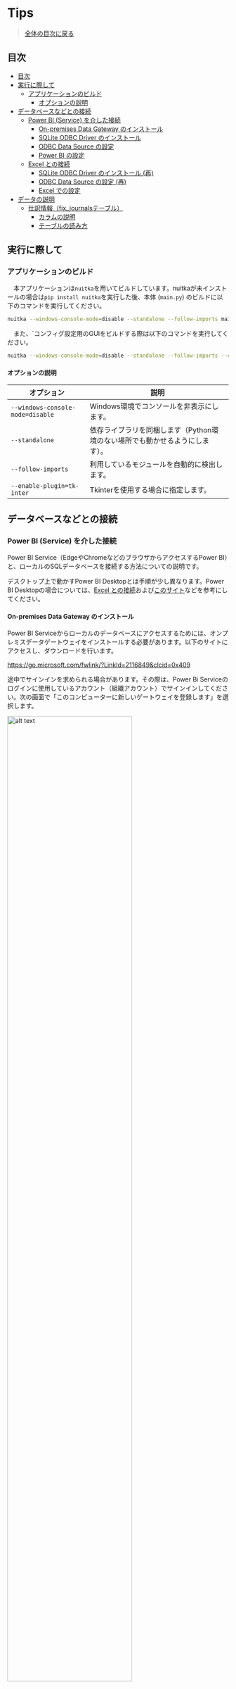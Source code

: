 # Tips

> [全体の目次に戻る](../README.md)

## 目次

- [目次](#目次)
- [実行に際して](#実行に際して)
  - [アプリケーションのビルド](#アプリケーションのビルド)
    - [オプションの説明](#オプションの説明)
- [データベースなどとの接続](#データベースなどとの接続)
  - [Power BI (Service) を介した接続](#power-bi-service-を介した接続)
    - [On-premises Data Gateway のインストール](#on-premises-data-gateway-のインストール)
    - [SQLite ODBC Driver のインストール](#sqlite-odbc-driver-のインストール)
    - [ODBC Data Source の設定](#odbc-data-source-の設定)
    - [Power BI の設定](#power-bi-の設定)
  - [Excel との接続](#excel-との接続)
    - [SQLite ODBC Driver のインストール (再)](#sqlite-odbc-driver-のインストール-再)
    - [ODBC Data Source の設定 (再)](#odbc-data-source-の設定-再)
    - [Excel での設定](#excel-での設定)
- [データの説明](#データの説明)
  - [仕訳情報（fix\_journalsテーブル）](#仕訳情報fix_journalsテーブル)
    - [カラムの説明](#カラムの説明)
    - [テーブルの読み方](#テーブルの読み方)

## 実行に際して

### アプリケーションのビルド

　本アプリケーションは`nuitka`を用いてビルドしています。nuitkaが未インストールの場合は`pip install nuitka`を実行した後、本体 (`main.py`) のビルドに以下のコマンドを実行してください。

```bash
nuitka --windows-console-mode=disable --standalone --follow-imports main.py
```

　また、`コンフィグ設定用のGUIをビルドする際は以下のコマンドを実行してください。

```bash
nuitka --windows-console-mode=disable --standalone --follow-imports --enable-plugin=tk-inter config_gui.py
```

#### オプションの説明

| オプション | 説明 |
| --- | --- |
| `--windows-console-mode=disable` | Windows環境でコンソールを非表示にします。 |
| `--standalone` | 依存ライブラリを同梱します（Python環境のない場所でも動かせるようにします）。 |
| `--follow-imports` | 利用しているモジュールを自動的に検出します。 |
| `--enable-plugin=tk-inter` | Tkinterを使用する場合に指定します。 |

## データベースなどとの接続

### Power BI (Service) を介した接続

Power BI Service（EdgeやChromeなどのブラウザからアクセスするPower BI）と、ローカルのSQLデータベースを接続する方法についての説明です。

デスクトップ上で動かすPower BI Desktopとは手順が少し異なります。Power BI Desktopの場合については、[Excel との接続](#excel-との接続)および[このサイト](https://zenn.dev/yumizz/articles/7766b035673b2f)などを参考にしてください。

#### On-premises Data Gateway のインストール

Power BI Serviceからローカルのデータベースにアクセスするためには、オンプレミスデータゲートウェイをインストールする必要があります。以下のサイトにアクセスし、ダウンロードを行います。

https://go.microsoft.com/fwlink/?LinkId=2116849&clcid=0x409

途中でサインインを求められる場合があります。その際は、Power Bi Serviceのログインに使用しているアカウント（組織アカウント）でサインインしてください。次の画面で「このコンピューターに新しいゲートウェイを登録します」を選択します。

<img src="img/tips/image-18.png" alt="alt text" width=75%>

図. サインイン画面[*](https://learn.microsoft.com/ja-jp/data-integration/gateway/service-gateway-install)

ゲートウェイの名前と回復キーの設定を行います。ゲートウェイの名前は全体で一意である必要があります。ここで設定したキーが[Power BIの設定](#power-bi-の設定)で使用されます。

<img src="img/tips/image-19.png" alt="alt text" width=75%>

図. ゲートウェイの設定画面[*](https://learn.microsoft.com/ja-jp/data-integration/gateway/service-gateway-install)

以下のような画面が表示されればインストールは完了です。

<img src="img/tips/image-20.png" alt="alt text" width=50%>

#### SQLite ODBC Driver のインストール

以下のサイトにアクセスし、ドライバーをインストールします。インストール可能なバージョンには32bit（`sqliteodbc.exe`）と64bit（`sqliteodbc_w64.exe`）の2種類があり、オンプレミスデータゲートウェイと合わせる必要があります。本稿では、64bitのオンプレミスデータゲートウェイをインストールしたとしてセットアップを進めます。

http://www.ch-werner.de/sqliteodbc/

<img src="img/tips/image-10.png" alt="alt text" width=50%>

図. サイト上のドライバーの種類

> bit 数を合わせない場合、Power BI での接続の際に以下のようなエラーが発生することがあります。
>
> <img src="img/tips/image-11.png" alt="alt text" width=75%>

ダウンロードしたファイルを実行し、インストールを開始します。起動時に管理者権限が要求されます。

<img src="img/tips/image-12.png" alt="alt text" width=75%>

図. インストール画面

いくつかの画面を進めると、以下の画面が表示されます。`Sqlite 2 Drivers`にチェックを入れ、`Install`をクリックしてください。これでSQLite ODBC Driverのインストールは完了です。

<img src="img/tips/image-13.png" alt="alt text" width=75%>

#### ODBC Data Source の設定

Windowsの検索欄から`ODBC データ ソース (64 ビット)`を検索し、これを実行します。

<img src="img/tips/image-14.png" alt="alt text" width=60%>

> [ODBC Driver](#sqlite-odbc-driver-のインストール)と同様に、オンプレミスデータゲートウェイと同じbit数のものを起動します。

以下のような画面が開くので、「**システム DSN**」タブから「追加」ボタンをクリックし、先ほどインストールしたドライバーを選択します。

<img src="img/tips/image.png" alt="alt text" width=75%>

本アプリケーションはSQLite3を扱うため、「SQLite3 ODBC Driver」を選択します。

<img src="img/tips/image-2.png" alt="alt text" width=75%>

次に以下のような画面が表示されるため、`Data Source Name`には適当な名前（以下では`JobcanDI`としています）を、`Database Name`には本アプリケーションの作成する`jobcan-data.db`のパスを入力します。後者に関しては、右の`Browse...`から当該ファイルを選択するのが簡単です。

以上を入力後、「OK」を選択します。

<img src="img/tips/image-1.png" alt="alt text" width=60%>

システムDSNに`JobcanDI`が追加されました。

<img src="img/tips/image-15.png" alt="alt text" width=75%>

#### Power BI の設定

PowerBIから、適当なワークスペースを選択、または作成します。今回は、`ジョブカン`ワークスペースを作成しました。

<img src="img/tips/image-5.png" alt="alt text" width=75%>

左上の「新規」ボタンから「データフロー」を選択します。

<img src="img/tips/image-6.png" alt="alt text" width=75%>

以下のような画面に遷移するので、次に「新しいテーブルの追加」を選択します。

<img src="img/tips/image-7.png" alt="alt text" width=75%>

データソースとして「ODBC」を選択します。

<img src="img/tips/image-8.png" alt="alt text" width=75%>

ODBC接続文字列に、DSNとして[ODBCの設定](#odbc-data-source-の設定)で指定した名前（今回は`dsn=JobcanDI`）を指定します。

「新しい接続の作成」を選択し、データゲートウェイとしてパソコン上に作成したオンプレミスデータゲートウェイの名前を選択します。

また、認証の種類として`Windows`を選択し、本アプリケーションをダウンロードした「ユーザ名」と、そのユーザーの「パスワード」（ログイン時に使用するもの）を入力します。

<img src="img/tips/image-3.png" alt="alt text" width=75%>

以下のようにデータが読み込まれれば成功です。

<img src="img/tips/image-4.png" alt="alt text" width=75%>

> 認証の種類を匿名のままにした場合には、以下のようなエラーが発生することがあります（前に外部サーバとSSHトンネルを通して接続した環境で同様の設定を行った際には匿名で接続できたはずなのですが…）。
>
> `例外が発生しました: ODBC: ERROR [HY000] connect failed ERROR [IM006] [Microsoft][ODBC Driver Manager] ドライバーの SQLSetConnectAttr は失敗しました。`

### Excel との接続

本アプリケーションの作成したデータベースをExcelから読み込む方法を説明します。

また、デスクトップ上で動かすPower BI Desktopについてもおおよそ同じステップで同期が可能です。

#### SQLite ODBC Driver のインストール (再)

上記[SQLite ODBC Driverのインストール](#sqlite-odbc-driver-のインストール)で説明したように、ODBCドライバーをインストールします。

bit数については64bitのものを選択すればよいかと思います。

#### ODBC Data Source の設定 (再)

上記[ODBC Data Sourceの設定](#odbc-data-source-の設定)と同じようにして、DSNを設定します。注意点ですが、システムDSNではなく**ユーザーDSNを設定してください**。以下では、上記同様に`JobcanDI`として設定したとします。

#### Excel での設定

適当なシートを開き、「データ」タブから「データの取得」→「その他のデータソースから」→「ODBCから」を選択します。

<img src="img/tips/image-16.png" alt="alt text" width=75%>

データソースとして先ほど設定したユーザーDSN（`JobcanDI`）を選択します。ユーザー名とパスワードを聞かれた場合は、現在ログインしているユーザー名を入力してください。おそらくパスワードは入力しなくて大丈夫かと思います。

<img src="img/tips/image-9.png" alt="alt text" width=75%>

以下のような画面が開かれれば成功です。

<img src="img/tips/image-17.png" alt="alt text" width=75%>

## データの説明

### 仕訳情報（fix_journalsテーブル）

（2024/10/06 更新）

#### カラムの説明

　ジョブカン経費精算/ワークフローAPI（β版）（以下、API）では、以下の仕訳情報をそれぞれ対応するエンドポイントから取得できます。

- **確定済み未出力仕訳情報**：（確定済み未出力仕訳情報一覧 v1; `/v1/fix_journals/unprinted/`）

　取得したデータは本アプリケーションのデータベースの`fix_journals`テーブルに格納されます。各カラムの説明は以下の通りです。

| 分類 | カラム名 | 説明 |
| :-: | --- | --- |
| fix <br> journal <br> 固有 | journal_id | 仕訳ID |
| ^ | journal_type | `"book"`: 計上, `"pay"`: 支払 |
| ^ | journal_date | `"book"`の場合は計上日, `"pay"`の場合は支払(予定)日 |
| ^ | req_date <br> journal_summary <br> view_id <br> specifics_row_number | 対応する申請書の申請日、概要、申請ID（request_id）など |
| ^ | company_code <br> company_name | 支払先のコード、名前 |
| ^ | user_code <br> user_name | 申請者のコード、名前 |
| debit <br> (借方) | debit_account_title_code <br> debit_account_title_name | 借方：勘定科目 <br> 例）支払手数料 |
| ^ | debit_account_sub_title_code <br> debit_account_sub_title_name | 借方：補助科目 |
| ^ | debit_tax_category_code <br> debit_tax_category_name | 借方：税区分 <br> 例）課税仕入(10%)、対象外 |
| ^ | debit_amount <br> debit_tax_amount <br> debit_amount_without_tax | 借方：金額、税額、税抜金額 |
| ^ | debit_group_code <br> debit_group_name <br> debit_accounting_group_code | 借方：負担グループ <br> 例）管理部、全社 |
| ^ | debit_project_code <br> debit_project_name | 借方：負担プロジェクト |
| credit <br> (貸方) | 同上、credit_ で始まるカラム | 同上、貸方の情報 |

#### テーブルの読み方

　以下が申請ID`123456`に対応する仕訳情報であるとします（表A）。この場合、`fix_journals`には表Bのようなデータが格納されます。

**表A**．申請ID`123456`に対応する仕訳情報（例）

| | > | debit (借方) | > | credit (貸方) |
| :---: | --- | :---: | --- | :---: |
|   | 勘定科目 | 税抜金額 $+$ 税額 $=$ 金額 | 勘定科目 | 税抜金額 $+$ 税額 $=$ 金額 |
| 4/30 4月分計上 <br> book (計上) | **支払手数料** | $45360 + 4535 = 49895$ |  **未払金** | $49895 + 0 = 49895$ |
| ^ | **支払手数料** | $4641 + 464 = 5105$ |  **預り金** | $5105 + 0 = 5105$ |
| 5/31 5月分支払 <br> pay (支払) | **未払金** | $49895 + 0 = 49895$ |  **普通預金** | $49895 + 0 = 49895$ |

**表B**．`fix_journals`テーブルにおける、申請ID`123456`に対応する仕訳情報（例）．いくつかのカラムのみを抜粋

| journal_type | journal_date | req_date | view_id | debit_account_title_name | debit_amount | debit_tax_amount | debit_amount_without_tax | credit_account_title_name | ... |
| --- | --- | --- | --- | --- | --- | --- | --- | --- | --- |
| book | 2024/04/30 | 2024/04/18 | 123456 | 支払手数料 | 49895 | 4535 | 45360 | 未払金 | ... |
| book | 2024/04/30 | 2024/04/18 | 123456 | 支払手数料 | 5105 | 464 | 4641 | 預り金 | ... |
| pay | 2024/05/31 | 2024/04/18 | 123456 | 未払金 | 49895 | 0 | 49895 | 普通預金 | ... |


---

> [全体の目次に戻る](../README.md)

